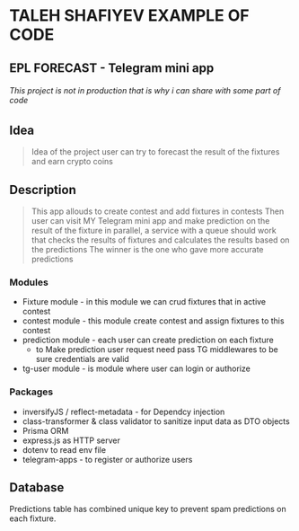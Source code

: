 # TALEH SHAFIYEV EXAMPLE OF CODE

## EPL FORECAST - Telegram mini app

###### This project is not in production that is why i can share with some part of code

## Idea

> Idea of the project user can try to forecast the result of the fixtures and earn crypto coins

## Description

> This app allouds to create contest and add fixtures in contests
> Then user can visit MY Telegram mini app and make prediction on the result of the fixture
> in parallel, a service with a queue should work that checks the results of fixtures and calculates the results based on the predictions
> The winner is the one who gave more accurate predictions

### Modules

- Fixture module - in this module we can crud fixtures that in active contest
- contest module - this module create contest and assign fixtures to this contest
- prediction module - each user can create prediction on each fixture
  - to Make prediction user request need pass TG middlewares to be sure credentials are valid
- tg-user module - is module where user can login or authorize

### Packages

- inversifyJS / reflect-metadata - for Dependcy injection
- class-transformer & class validator to sanitize input data as DTO objects
- Prisma ORM
- express.js as HTTP server
- dotenv to read env file
- telegram-apps - to register or authorize users

## Database

Predictions table has combined unique key to prevent spam predictions on each fixture.
